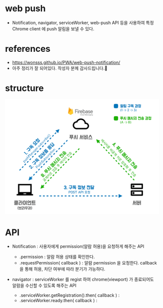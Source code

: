 # web push
+ Notification, navigator, serviceWorker, web-push API 등을 사용하여 특정 Chrome client 에 push 알림을 보낼 수 있다.


# references
+ https://wonsss.github.io/PWA/web-push-notification/
+ 아주 정리가 잘 되어있다. 작성자 분께 감사드립니다.🙏

# structure
<img src="./img/web-push-protocol.png" alt="web-push-protocol.png"/>

# API
+ Notification : 사용자에게 permission(알람 허용)을 요청하게 해주는 API
  + .permission : 알람 허용 상태를 확인한다.
  + .requestPermission( callback ) : 알람 permission 을 요청한다. callback 을 통해 허용, 차단 여부에 따라 분기가 가능하다.

+ navigator : serviceWorker 를 regist 하여 chrome(viewport) 가 종료되어도 알람을 수신할 수 있도록 해주는 API
  + .serviceWorker.getRegistration().then( callback ) : 
  + .serviceWorker.ready.then( callback ) : 

